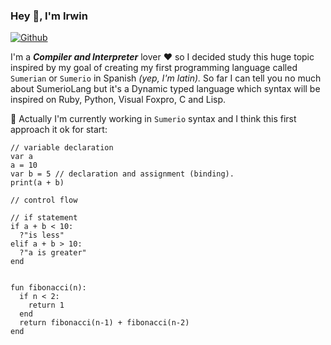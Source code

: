 ### Hey 👋, I'm Irwin

[![Github](https://img.shields.io/github/followers/Irwin1985?label=Follow&style=social)](https://github.com/Irwin1985)

I'm a ***Compiler and Interpreter*** lover ❤ so I decided study this huge topic inspired by my goal of creating my first programming language called `Sumerian` or `Sumerio` in Spanish *(yep, I'm latin).* So far I can tell you no much about SumerioLang but it's a Dynamic typed language which syntax will be inspired on Ruby, Python, Visual Foxpro, C and Lisp.

🤔 Actually I'm currently working in `Sumerio` syntax and I think this first approach it ok for start:

```xBase
// variable declaration
var a
a = 10
var b = 5 // declaration and assignment (binding).
print(a + b)

// control flow

// if statement
if a + b < 10:
  ?"is less"
elif a + b > 10:
  ?"a is greater"
end


fun fibonacci(n):
  if n < 2:
    return 1
  end
  return fibonacci(n-1) + fibonacci(n-2)
end
```
